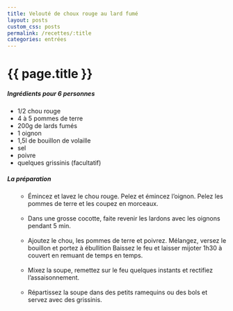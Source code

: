 ```yaml
---
title: Velouté de choux rouge au lard fumé
layout: posts
custom_css: posts
permalink: /recettes/:title
categories: entrées
---
```


# {{ page.title }}

##### Ingrédients pour 6 personnes

- 1/2 chou rouge
- 4 à 5 pommes de terre
- 200g de lards fumés
- 1 oignon
- 1,5l de bouillon de volaille
- sel
- poivre
- quelques grissinis (facultatif)

##### La préparation

<ul id="prepa">

<section id="categories" markdown="1">

- Émincez et lavez le chou rouge. Pelez et émincez l’oignon. Pelez les pommes de terre et les coupez en morceaux.<br><br>
- Dans une grosse cocotte, faite revenir les lardons avec les oignons pendant 5 min.<br><br>
- Ajoutez le chou, les pommes de terre et poivrez. Mélangez, versez le bouillon et portez à ébullition Baissez le feu et laisser mijoter 1h30 à couvert en remuant de temps en temps.<br><br>
- Mixez la soupe, remettez sur le feu quelques instants et rectifiez l’assaisonnement.<br><br>
- Répartissez la soupe dans des petits ramequins ou des bols et servez avec des grissinis.<br><br>

</section>

</ul>